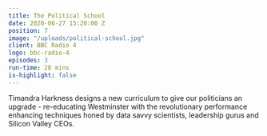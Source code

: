 ```yaml
---
title: The Political School
date: 2020-06-27 15:20:00 Z
position: 7
image: "/uploads/political-school.jpg"
client: BBC Radio 4
logo: bbc-radio-4
episodes: 3
run-time: 28 mins
is-highlight: false
---
```


Timandra Harkness designs a new curriculum to give our politicians an upgrade - re-educating Westminster with the revolutionary performance enhancing techniques honed by data savvy scientists, leadership gurus and Silicon Valley CEOs. 